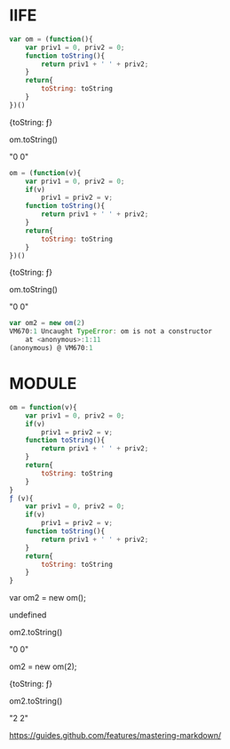# IIFE

```javascript
var om = (function(){
	var priv1 = 0, priv2 = 0;
	function toString(){
		return priv1 + ' ' + priv2;
	} 
	return{
		toString: toString
	}
})()
```

{toString: ƒ}

om.toString()

"0 0"

```javascript
om = (function(v){
	var priv1 = 0, priv2 = 0;
	if(v)
		priv1 = priv2 = v;
	function toString(){
		return priv1 + ' ' + priv2;
	} 
	return{
		toString: toString
	}
})()
```

{toString: ƒ}

om.toString()

"0 0"

```javascript
var om2 = new om(2)
VM670:1 Uncaught TypeError: om is not a constructor
    at <anonymous>:1:11
(anonymous) @ VM670:1
```

# MODULE

```javascript
om = function(v){
	var priv1 = 0, priv2 = 0;
	if(v)
		priv1 = priv2 = v;
	function toString(){
		return priv1 + ' ' + priv2;
	} 
	return{
		toString: toString
	}
}
ƒ (v){
	var priv1 = 0, priv2 = 0;
	if(v)
		priv1 = priv2 = v;
	function toString(){
		return priv1 + ' ' + priv2;
	} 
	return{
		toString: toString
	}
}
```

var om2 = new om();

undefined

om2.toString()

"0 0"

om2 = new om(2);

{toString: ƒ}

om2.toString()

"2 2"

https://guides.github.com/features/mastering-markdown/
